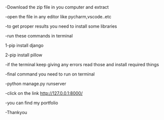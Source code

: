 -Download the zip file in you computer and extract

-open the file in any editor like pycharm,vscode..etc

-to get proper results you need to install some libraries 

-run these commands in terminal

1-pip install django

2-pip install pillow

-if the terminal keep giving any errors read those and install required things 

-final command you need to run on terminal

-python manage.py runserver

-click on the link http://127.0.0.1:8000/

-you can find my portfolio

-Thankyou

